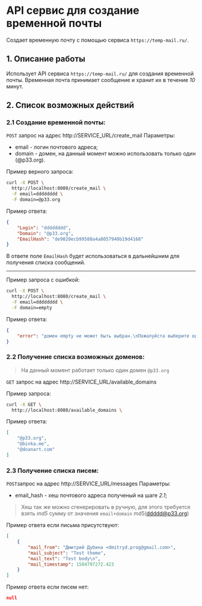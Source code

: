 # API сервис для создание временной почты
Создает временную почту с помощью сервиса `https://temp-mail.ru/`.

## 1. Описание работы
Использует API сервиса `https://temp-mail.ru/` для создания временной почты. Временная почта принимает сообщение и хранит их в течение _10_ минут.

## 2. Список возможных действий
### 2.1 Создание временной почты:
`POST` запрос на адрес http://SERVICE_URL/create_mail
Параметры:
* email - логин почтового адреса;
* domain - домен, на данный момент можно использовать только один (@p33.org).

Пример верного запроса:
```sh
curl -X POST \
  http://localhost:8080/create_mail \
  -F email=dddddddd \
  -F domain=@p33.org
```

Пример ответа:
```json
{
    "Login": "dddddddd",
    "Domain": "@p33.org",
    "EmailHash": "de9020ecb99588a4a8057940b19d4168"
}
```

В ответе поле `EmailHash` будет использоваться в дальнейшним для получения списка сообщений.

---

Пример запроса с ошибкой:
```sh
curl -X POST \
  http://localhost:8080/create_mail \
  -F email=dddddddd \
  -F domain=empty
```

Пример ответа:
```json
{
    "error": "домен empty не может быть выбран.\nПожалуйста выберите один из следующих [@p33.org @binka.me @doanart.com]"
}
```

### 2.2 Получение списка возможных доменов:
> На данный момент работает только один домен `@p33.org`

`GET` запрос на адрес http://SERVICE_URL/available_domains

Пример запроса:
```sh
curl -X GET \
  http://localhost:8080/available_domains \
```

Пример ответа:
```json
[
    "@p33.org",
    "@binka.me",
    "@doanart.com"
]
```

### 2.3 Получение списка писем:
`POST`запрос на адрес http://SERVICE_URL/messages
Параметры:
* email_hash - хеш почтового адреса полученый на шаге _2.1_;
> Хеш так же можно сгенерировать в ручную, для этого требуется взять _md5_ сумму от значения `email+domain` md5(ddddd@p33.org)

Пример ответа если письма присутствуют:
```json
[
    {
        "mail_from": "Дмитрий Дубина <dmitryd.prog@gmail.com>",
        "mail_subject": "Test theme",
        "mail_text": "Test body\n",
        "mail_timestamp": 1504797272.423
    }
]
```

Пример ответа если писем нет:
```json
null
```
